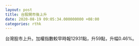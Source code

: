 ```yaml
---
layout: post
title: 台股開市後上升
date: 2020-08-19 09:05:34.000000000 +08:00
categories: rthk
---
```


台灣股市上升。加權指數較早時報12931點，升59點，升幅0.46%。
